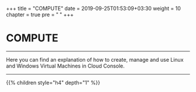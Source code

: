 +++
title = "COMPUTE"
date = 2019-09-25T01:53:09+03:30
weight = 10
chapter = true
pre = "<b>      </b>"
+++

# **COMPUTE**
____
Here you can find an explanation of how to create, manage and use Linux and Windows Virtual Machines in Cloud Console.
____

{{% children style="h4" depth="1" %}}



